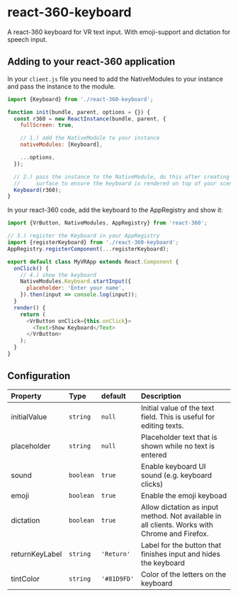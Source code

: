 # react-360-keyboard

A react-360 keyboard for VR text input. With emoji-support and dictation for speech input.

## Adding to your react-360 application

In your `client.js` file you need to add the NativeModules to your instance and pass the instance to the module.

```js
import {Keyboard} from './react-360-keyboard';

function init(bundle, parent, options = {}) {
  const r360 = new ReactInstance(bundle, parent, {
    fullScreen: true,

    // 1.) add the NativeModule to your instance
    nativeModules: [Keyboard],

    ...options,
  });

  // 2.) pass the instance to the NativeModule, do this after creating your main
  //     surface to ensure the keyboard is rendered on top of your scene
  Keyboard(r360);
}
```

In your react-360 code, add the keyboard to the AppRegistry and show it:

```js
import {VrButton, NativeModules, AppRegistry} from 'react-360';

// 3.) register the Keyboard in your AppRegistry
import {registerKeyboard} from './react-360-keyboard';
AppRegistry.registerComponent(...registerKeyboard);

export default class MyVRApp extends React.Component {
  onClick() {
    // 4.) show the keyboard
    NativeModules.Keyboard.startInput({
      placeholder: 'Enter your name',
    }).then(input => console.log(input));
  }
  render() {
    return (
      <VrButton onClick={this.onClick}>
        <Text>Show Keyboard</Text>
      </VrButton>
    );
  }
}
```

## Configuration

| Property       | Type      | default     | Description                                                                                   |
| :------------- | :-------- | :---------- | :-------------------------------------------------------------------------------------------- |
| initialValue   | `string`  | `null`      | Initial value of the text field. This is useful for editing texts.                            |
| placeholder    | `string`  | `null`      | Placeholder text that is shown while no text is entered                                       |
| sound          | `boolean` | `true`      | Enable keyboard UI sound (e.g. keyboard clicks)                                               |
| emoji          | `boolean` | `true`      | Enable the emoji keyboad                                                                      |
| dictation      | `boolean` | `true`      | Allow dictation as input method. Not available in all clients. Works with Chrome and Firefox. |
| returnKeyLabel | `string`  | `'Return'`  | Label for the button that finishes input and hides the keyboard                               |
| tintColor      | `string`  | `'#81D9FD'` | Color of the letters on the keyboard                                                          |
